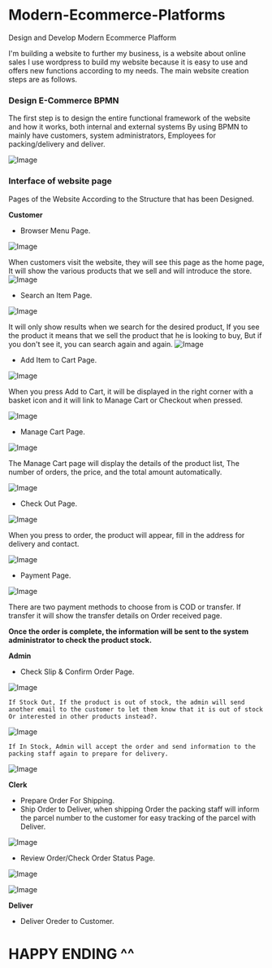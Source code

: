 # Modern-Ecommerce-Platforms
Design and Develop Modern Ecommerce Plafform

I'm building a website to further my business, is a website about online sales I use wordpress to build my website because it is easy to use and offers new functions according to my needs.
The main website creation steps are as follows.

### Design E-Commerce BPMN 
The first step is to design the entire functional framework of the website and how it works, both internal and external systems By using BPMN to mainly have customers, system administrators, Employees for packing/delivery and deliver.

![Image](/images/BPMN-diagram.png)

### Interface of website page
Pages of the Website According to the Structure that has been Designed.

**Customer**
- Browser Menu Page.

![Image](/images/Browse%20men1.png)

When customers visit the website, they will see this page as the home page, It will show the various products that we sell and will introduce the store.
![Image](/images/Screenshot%20(53).png)

- Search an Item Page.

![Image](/images/Search%20item1.png)

It will only show results when we search for the desired product, If you see the product it means that we sell the product that he is looking to buy, But if you don't see it, you can search again and again.
![Image](/images/BSearch%20item2.png)

- Add Item to Cart Page.

![Image](/images/Add%20to%20cart1.png)

When you press Add to Cart, it will be displayed in the right corner with a basket icon and it will link to Manage Cart or Checkout when pressed.

![Image](/images/BAdd%20item2.png)

- Manage Cart Page.

![Image](/images/Manage%20cart1.png)

The Manage Cart page will display the details of the product list, The number of orders, the price, and the total amount automatically.

![Image](/images/BManage%20Cart.png)

- Check Out Page.

![Image](/images/Checkout1.png)

When you press to order, the product will appear, fill in the address for delivery and contact.

![Image](/images/BCheck%20out2.png)

- Payment Page.

![Image](/images/Payment1.png)

There are two payment methods to choose from is COD or transfer.
If transfer it will show the transfer details on Order received page.

**Once the order is complete, the information will be sent to the system administrator to check the product stock.**

**Admin**
- Check Slip & Confirm Order Page.

![Image](/images/Confirm%20Order.png)

    If Stock Out, If the product is out of stock, the admin will send another email to the customer to let them know that it is out of stock Or interested in other products instead?.

![Image](/images/Stock%20Out1.png)

    If In Stock, Admin will accept the order and send information to the packing staff again to prepare for delivery.

![Image](/images/In%20Stock1.png)

**Clerk**
- Prepare Order For Shipping.
- Ship Order to Deliver, when shipping Order the packing staff will inform the parcel number to the customer for easy tracking of the parcel with Deliver.

![Image](/images/Deliver.Received%20Order.png)

- Review Order/Check Order Status Page.

![Image](/images/Review%20order1.png)

![Image](/images/BRecived%20Order.png)

**Deliver**
- Deliver Oreder to Customer.


# HAPPY ENDING ^^